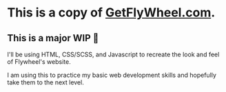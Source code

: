 # This is a copy of [GetFlyWheel.com](https://getflywheel.com/).

## This is a major WIP 💯

I'll be using HTML, CSS/SCSS, and Javascript to recreate the look and feel of Flywheel's website.

I am using this to practice my basic web development skills and hopefully take them to the next level.
